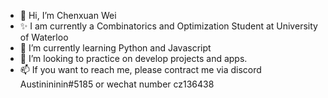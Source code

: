 - 👋 Hi, I’m Chenxuan Wei
- ✨ I am currently a Combinatorics and Optimization Student at University of Waterloo 
- 🌱 I’m currently learning Python and Javascript
- 💞️ I’m looking to practice on develop projects and apps.
- 📫 If you want to reach me, please contract me via discord Austinininin#5185 or wechat number cz136438

<!---
ChenxuanWei0428/ChenxuanWei0428 is a ✨ special ✨ repository because its `README.md` (this file) appears on your GitHub profile.
You can click the Preview link to take a look at your changes.
--->
